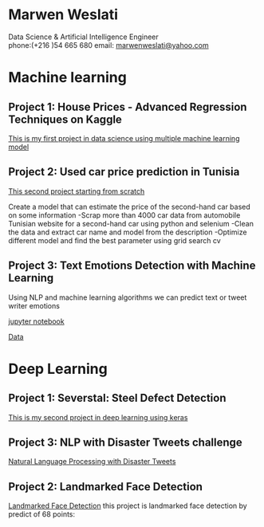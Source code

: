 # Marwen Weslati
Data Science & Artificial Intelligence Engineer<br>
phone:(+216 )54 665 680 email: marwenweslati@yahoo.com

# Machine learning 

## Project 1: House Prices - Advanced Regression Techniques on Kaggle 
[This is my first project in data science using multiple machine learning model](https://github.com/Marwen-93/marwen_weslati/blob/main/house-prices-beginner.ipynb)

## Project 2: Used car price  prediction in Tunisia
[This second project starting from  scratch](https://github.com/Marwen-93/voiture_occasion)

Create a model that can estimate the price of the second-hand car based on some information -Scrap more than 4000 car data from automobile Tunisian website for a second-hand car using python and selenium -Clean the data and extract car name and model from the description -Optimize different model and find the best parameter using grid search cv
## Project 3: Text Emotions Detection with Machine Learning 

Using NLP and machine learning algorithms we can predict text or tweet  writer emotions 



[jupyter notebook](https://github.com/Marwen-93/textemotiondetection/blob/main/textemotiondetectio.ipynb)


[Data](https://github.com/Marwen-93/textemotiondetection/blob/main/data.txt)




# Deep Learning
## Project 1: Severstal: Steel Defect Detection

[This is my second project in deep learning using keras](https://www.kaggle.com/weslatimarwen/keras-model-acc-0-8)

## Project 3: NLP with Disaster Tweets challenge

[Natural Language Processing with Disaster Tweets](https://www.kaggle.com/weslatimarwen/nlp-with-disaster-tweets-challenge)


## Project 2: Landmarked Face Detection
[Landmarked Face Detection](https://github.com/Marwen-93/landmarksfaceproject-/blob/main/README.md)
this project is landmarked face detection by predict of 68 points:
